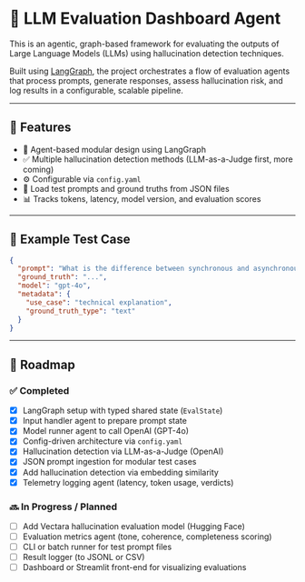 # 🧠 LLM Evaluation Dashboard Agent

This is an agentic, graph-based framework for evaluating the outputs of Large Language Models (LLMs) using hallucination detection techniques.

Built using [LangGraph](https://github.com/langchain-ai/langgraph), the project orchestrates a flow of evaluation agents that process prompts, generate responses, assess hallucination risk, and log results in a configurable, scalable pipeline.

---

## 🚀 Features

- 🧱 Agent-based modular design using LangGraph
- ✅ Multiple hallucination detection methods (LLM-as-a-Judge first, more coming)
- ⚙️ Configurable via `config.yaml`
- 🧪 Load test prompts and ground truths from JSON files
- 📊 Tracks tokens, latency, model version, and evaluation scores

---
## 🧪 Example Test Case

```json
{
  "prompt": "What is the difference between synchronous and asynchronous programming in Python?",
  "ground_truth": "...",
  "model": "gpt-4o",
  "metadata": {
    "use_case": "technical explanation",
    "ground_truth_type": "text"
  }
}
```

---

## 🔮 Roadmap

### ✅ Completed
- [x] LangGraph setup with typed shared state (`EvalState`)
- [x] Input handler agent to prepare prompt state
- [x] Model runner agent to call OpenAI (GPT-4o)
- [x] Config-driven architecture via `config.yaml`
- [x] Hallucination detection via LLM-as-a-Judge (OpenAI)
- [x] JSON prompt ingestion for modular test cases
- [x] Add hallucination detection via embedding similarity
- [x] Telemetry logging agent (latency, token usage, verdicts)

### 🔜 In Progress / Planned
- [ ] Add Vectara hallucination evaluation model (Hugging Face)
- [ ] Evaluation metrics agent (tone, coherence, completeness scoring)
- [ ] CLI or batch runner for test prompt files
- [ ] Result logger (to JSONL or CSV)
- [ ] Dashboard or Streamlit front-end for visualizing evaluations